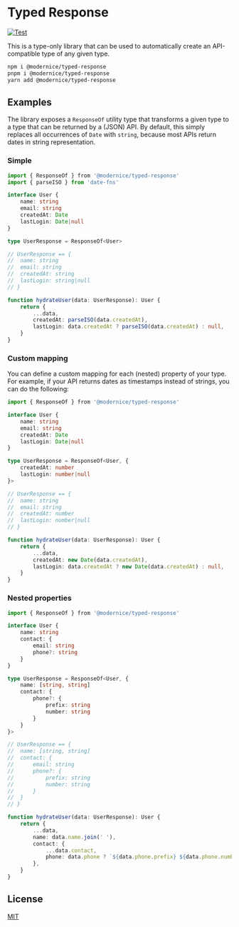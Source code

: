 # Typed Response

[![Test](https://github.com/modernice/typed-response/actions/workflows/test.yml/badge.svg)](https://github.com/modernice/typed-response/actions/workflows/test.yml)

This is a type-only library that can be used to automatically create an
API-compatible type of any given type.

```sh
npm i @modernice/typed-response
pnpm i @modernice/typed-response
yarn add @modernice/typed-response
```

## Examples

The library exposes a `ResponseOf` utility type that transforms a given type to
a type that can be returned by a (JSON) API. By default, this simply replaces
all occurrences of `Date` with `string`, because most APIs return dates in string
representation.

### Simple

```ts
import { ResponseOf } from '@modernice/typed-response'
import { parseISO } from 'date-fns'

interface User {
	name: string
	email: string
	createdAt: Date
	lastLogin: Date|null
}

type UserResponse = ResponseOf<User>

// UserResponse == {
// 	name: string
// 	email: string
// 	createdAt: string
// 	lastLogin: string|null
// }

function hydrateUser(data: UserResponse): User {
	return {
		...data,
		createdAt: parseISO(data.createdAt),
		lastLogin: data.createdAt ? parseISO(data.createdAt) : null,
	}
}
```

### Custom mapping

You can define a custom mapping for each (nested) property of your type.
For example, if your API returns dates as timestamps instead of strings, you can
do the following:

```ts
import { ResponseOf } from '@modernice/typed-response'

interface User {
	name: string
	email: string
	createdAt: Date
	lastLogin: Date|null
}

type UserResponse = ResponseOf<User, {
	createdAt: number
	lastLogin: number|null
}>

// UserResponse == {
// 	name: string
// 	email: string
// 	createdAt: number
// 	lastLogin: number|null
// }

function hydrateUser(data: UserResponse): User {
	return {
		...data,
		createdAt: new Date(data.createdAt),
		lastLogin: data.createdAt ? new Date(data.createdAt) : null,
	}
}
```

### Nested properties

```ts
import { ResponseOf } from '@modernice/typed-response'

interface User {
	name: string
	contact: {
		email: string
		phone?: string
	}
}

type UserResponse = ResponseOf<User, {
	name: [string, string]
	contact: {
		phone?: {
			prefix: string
			number: string
		}
	}
}>

// UserResponse == {
// 	name: [string, string]
// 	contact: {
// 		email: string
// 		phone?: {
// 			prefix: string
// 			number: string
// 		}
// 	}
// }

function hydrateUser(data: UserResponse): User {
	return {
		...data,
		name: data.name.join(' '),
		contact: {
			...data.contact,
			phone: data.phone ? `${data.phone.prefix} ${data.phone.number}` : undefined
		},
	}
}
```

## License

[MIT](./LICENSE)

